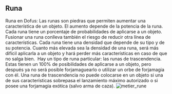 ## Runa
Runa en Dofus: Las runas son piedras que permiten aumentar una característica de un objeto. El aumento depende de la potencia de la runa. Cada runa tiene un porcentaje de probabilidades de aplicarse a un objeto. Fusionar una runa conlleva también el riesgo de reducir otra línea de características.
Cada runa tiene una densidad que depende de su tipo y de su potencia. Cuanto más elevada sea la densidad de una runa, será más difícil aplicarla a un objeto y hará perder más características en caso de que no salga bien. 
Hay un tipo de runa particular: las runas de trascendencia. Estas tienen un 100% de posibilidades de aplicarse a un objeto, pero después ya no será posible forjamaguearlo o utilizar un orbe de forjamagia con él.
Una runa de trascendencia no puede colocarse en un objeto si una de sus características sobrepasa el lanzamiento máximo autorizado o si posee una forjamagia exótica (salvo arma de caza).
![metier_rune](https://media.discordapp.net/attachments/1107006154426560682/1107008110150828155/metier_rune-200x200.png)